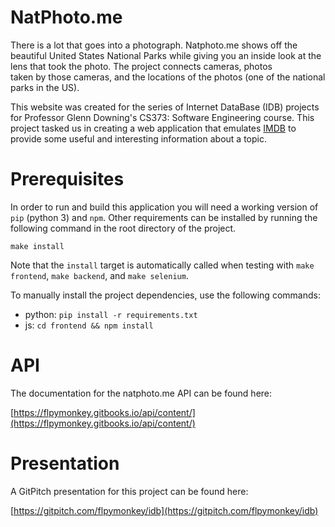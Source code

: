 # NatPhoto.me

There is a lot that goes into a photograph. Natphoto.me shows off the  
beautiful United States National Parks while giving you an inside look at the  
lens that took the photo. The project connects cameras, photos  
taken by those cameras, and the locations of the photos \(one of the national  
parks in the US\).

This website was created for the series of Internet DataBase \(IDB\) projects
for Professor Glenn Downing's CS373: Software Engineering course. This project
tasked us in creating a web application that emulates [IMDB][IMDB] to provide
some useful and interesting information about a topic.

# Prerequisites

In order to run and build this application you will need a working version of
`pip` (python 3) and `npm`. Other requirements can be installed by running
the following command in the root directory of the project.

```
make install
```

Note that the `install` target is automatically called when testing with
`make frontend`, `make backend`, and `make selenium`.

To manually install the project dependencies, use the following commands:

- python: `pip install -r requirements.txt`
- js: `cd frontend && npm install`

# API

The documentation for the natphoto.me API can be found here:

[https://flpymonkey.gitbooks.io/api/content/](https://flpymonkey.gitbooks.io/api/content/)

# Presentation

A GitPitch presentation for this project can be found here:

[https://gitpitch.com/flpymonkey/idb](https://gitpitch.com/flpymonkey/idb)

[IMDB]: https://www.imdb.com

